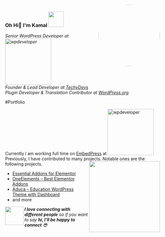<img align='right' src="https://media-exp1.licdn.com/dms/image/C5603AQHu1_XQOI2tdQ/profile-displayphoto-shrink_400_400/0/1623959042367?e=1631750400&v=beta&t=Nbtp0jtq6hTtU8bJg0gC3HACRvEIGpU8E_HryYrDVW4" width="200" style="border-radius:50%;">

### Oh Hi👋  I'm Kamal <img src="https://media.giphy.com/media/mGcNjsfWAjY5AEZNw6/giphy.gif" width="50">
<p><em>Senior WordPress Developer at <a target="_blank" href="https://wpdeveloper.net/"><img src="https://wpdev-media.storage.googleapis.com/wp-content/uploads/2020/04/WPDeveloper-Logo.png" width="150" alt="wpdeveloper"></a>
<br>
Founder & Lead Developer at <a target="_blank" href="https://techydevs.com">TechyDevs</a>
<br>
Plugin Developer & Translation Contributor at <a target="_blank" href="https://profiles.wordpress.org/kamalahmed/">WordPress.org</a> 
<br>
</em>
</p>

#Portfolio
<p>
Currently I am working full time on <a target="_blank" href="https://github.com/WPDevelopers/embedpress/graphs/contributors">EmbedPress</a> at <a target="_blank" href="https://wpdeveloper.net/"><img src="https://wpdev-media.storage.googleapis.com/wp-content/uploads/2020/04/WPDeveloper-Logo.png" width="150" alt="wpdeveloper"></a> <br>
Previously, I have contributed to many projects. Notable ones are the following projects.
<img align='right' src="https://media.giphy.com/media/u2pmTWUi0MXjyrMaVj/giphy.gif" width="230">

<ul>
    <li><a target="_blank" href="https://github.com/WPDevelopers/essential-addons-for-elementor-lite/graphs/contributors">Essential Addons for Elementor</a></li>
    <li><a target="_blank" href="https://wordpress.org/plugins/oneelements-ultimate-addons-for-elementor">OneElements – Best Elementor Addons
</a></li>
<li><a target="_blank" href="https://techydevs.com/downloads/aduca-education-wordpress-theme-with-dashboard/">Aduca – Education WordPress Theme with Dashboard
</a></li>
<li>and more</li>
    </ul>

</p>

<img align="left" src="https://media.giphy.com/media/LnQjpWaON8nhr21vNW/giphy.gif" width="60"> <em><b>I love connecting with different people</b> so if you want to say <b>hi, I'll be happy to connect</b> 😎</em>
